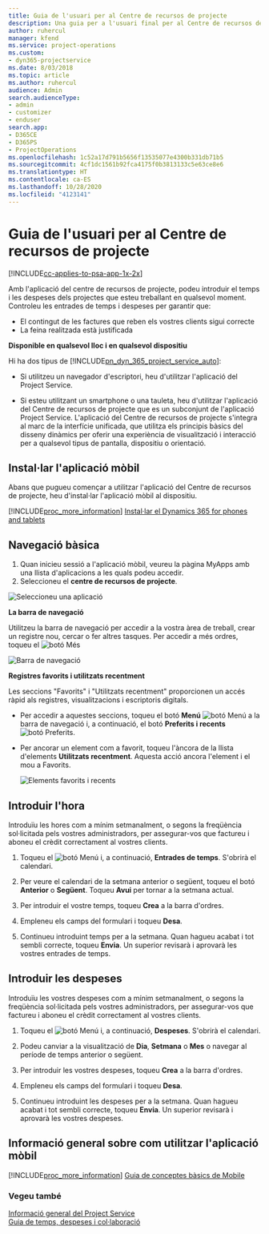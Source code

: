 ```yaml
---
title: Guia de l'usuari per al Centre de recursos de projecte
description: Una guia per a l'usuari final per al Centre de recursos de projecte del Project Service
author: ruhercul
manager: kfend
ms.service: project-operations
ms.custom:
- dyn365-projectservice
ms.date: 8/03/2018
ms.topic: article
ms.author: ruhercul
audience: Admin
search.audienceType:
- admin
- customizer
- enduser
search.app:
- D365CE
- D365PS
- ProjectOperations
ms.openlocfilehash: 1c52a17d791b5656f13535077e4300b331db71b5
ms.sourcegitcommit: 4cf1dc1561b92fca4175f0b3813133c5e63ce8e6
ms.translationtype: HT
ms.contentlocale: ca-ES
ms.lasthandoff: 10/28/2020
ms.locfileid: "4123141"
---
```

# <a name="user-guide-for-project-resource-hub"></a>Guia de l'usuari per al Centre de recursos de projecte

[!INCLUDE[cc-applies-to-psa-app-1x-2x](../includes/cc-applies-to-psa-app-1x-2x.md)]

Amb l'aplicació del centre de recursos de projecte, podeu introduir el temps i les despeses dels projectes que esteu treballant en qualsevol moment. Controleu les entrades de temps i despeses per garantir que:

- El contingut de les factures que reben els vostres clients sigui correcte
- La feina realitzada està justificada

**Disponible en qualsevol lloc i en qualsevol dispositiu**

Hi ha dos tipus de [!INCLUDE[pn_dyn_365_project_service_auto](../includes/pn-dyn-365-project-service-auto.md)]: 

- Si utilitzeu un navegador d'escriptori, heu d'utilitzar l'aplicació del Project Service. 

- Si esteu utilitzant un smartphone o una tauleta, heu d'utilitzar l'aplicació del Centre de recursos de projecte que es un subconjunt de l'aplicació Project Service. L'aplicació del Centre de recursos de projecte s'integra al marc de la interfície unificada, que utilitza els principis bàsics del disseny dinàmics per oferir una experiència de visualització i interacció per a qualsevol tipus de pantalla, dispositiu o orientació. 


## <a name="install-the-mobile-app"></a>Instal·lar l'aplicació mòbil
Abans que pugueu començar a utilitzar l'aplicació del Centre de recursos de projecte, heu d'instal·lar l'aplicació mòbil al dispositiu. 

[!INCLUDE[proc_more_information](../includes/proc-more-information.md)] [Instal·lar el Dynamics 365 for phones and tablets](https://docs.microsoft.com/dynamics365/mobile-app/install-dynamics-365-for-phones-and-tablets)

## <a name="basic-navigation"></a>Navegació bàsica
1.  Quan inicieu sessió a l'aplicació mòbil, veureu la pàgina MyApps amb una llista d'aplicacions a les quals podeu accedir. 
2.  Seleccioneu el **centre de recursos de projecte**.

![Seleccioneu una aplicació](media/chooseApp_1.png "Seleccioneu una aplicació")

**La barra de navegació**

Utilitzeu la barra de navegació per accedir a la vostra àrea de treball, crear un registre nou, cercar o fer altres tasques. Per accedir a més ordres, toqueu el ![botó Més](media/MoreButton.png "Botó Més")

![Barra de navegació](media/NavBar_2.png "Barra de navegació")

**Registres favorits i utilitzats recentment**

Les seccions "Favorits" i "Utilitzats recentment" proporcionen un accés ràpid als registres, visualitzacions i escriptoris digitals. 

- Per accedir a aquestes seccions, toqueu el botó **Menú** ![botó Menú](media/MenuButton.png "Botó Menú") a la barra de navegació i, a continuació, el botó **Preferits i recents** ![botó Preferits](media/FavButton.png "Botó Favorits").

- Per ancorar un element com a favorit, toqueu l'àncora de la llista d'elements **Utilitzats recentment**. Aquesta acció ancora l'element i el mou a Favorits.

  ![Elements favorits i recents](media/Favs_3.png "Elements favorits i recents")
 
## <a name="enter-time"></a>Introduir l'hora
Introduïu les hores com a mínim setmanalment, o segons la freqüència sol·licitada pels vostres administradors, per assegurar-vos que factureu i aboneu el crèdit correctament al vostres clients.

1. Toqueu el ![botó Menú](media/MenuButton.png "Botó Menú") i, a continuació, **Entrades de temps**. S'obrirà el calendari.

2. Per veure el calendari de la setmana anterior o següent, toqueu el botó **Anterior** o **Següent**. Toqueu **Avui** per tornar a la setmana actual.

3. Per introduir el vostre temps, toqueu **Crea** a la barra d'ordres. 

4. Empleneu els camps del formulari i toqueu **Desa**.

5. Continueu introduint temps per a la setmana. Quan hagueu acabat i tot sembli correcte, toqueu **Envia**. Un superior revisarà i aprovarà les vostres entrades de temps.

## <a name="enter-expenses"></a>Introduir les despeses 
Introduïu les vostres despeses com a mínim setmanalment, o segons la freqüència sol·licitada pels vostres administradors, per assegurar-vos que factureu i aboneu el crèdit correctament al vostres clients.

1. Toqueu el ![botó Menú](media/MenuButton.png "Botó Menú") i, a continuació, **Despeses**. S'obrirà el calendari.

2. Podeu canviar a la visualització de **Dia**, **Setmana** o **Mes** o navegar al període de temps anterior o següent. 

3. Per introduir les vostres despeses, toqueu **Crea** a la barra d'ordres. 

4. Empleneu els camps del formulari i toqueu **Desa**.

5. Continueu introduint les despeses per a la setmana. Quan hagueu acabat i tot sembli correcte, toqueu **Envia**. Un superior revisarà i aprovarà les vostres despeses.

## <a name="general-information-on-how-to-use-the-mobile-app"></a>Informació general sobre com utilitzar l'aplicació mòbil 
[!INCLUDE[proc_more_information](../includes/proc-more-information.md)] [Guia de conceptes bàsics de Mobile](https://docs.microsoft.com/dynamics365/mobile-app/dynamics-365-phones-tablets-users-guide)

### <a name="see-also"></a>Vegeu també  
 [Informació general del Project Service](../psa/overview.md)   
 [Guia de temps, despeses i col·laboració](../psa/time-expense-collaboration-guide.md)   
 
